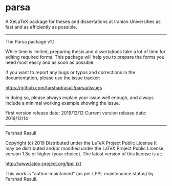 # parsa
A XeLaTeX package for theses and dissertations at Iranian Universities as fast and as efficiently as possible.

____________________
The Parsa package
v1.1

While time is limited, preparing thesis and dissertations take a lot of time for editing required forms.
This package will help you to prepare the forms you need most easily and as soon as possible.

If you want to report any bugs or typos and corrections in the
documentation, please use the issue tracker:

  <https://github.com/farshadrasuli/parsa/issues>

In doing so, please always explain your issue well enough, and always
include a minimal working example showing the issue.

First version release date: 2019/12/12
Current version release date: 2019/12/14
______________
Farshad Rasuli

Copyright (c) 2019
Distributed under the LaTeX Project Public License
It may be distributed and/or modified under the LaTeX Project Public License,
version 1.3c or higher (your choice). The latest version of
this license is at:

http://www.latex-project.org/lppl.txt

This work is “author-maintained” (as per LPPL maintenance status)
by Farshad Rasuli.

